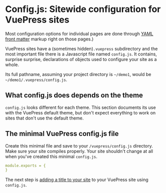 # Config.js: Sitewide configuration for VuePress sites

Most configuration options for individual pages are done
through [YAML front matter](../yaml/adding-yaml.md) markup right on those pages.)

VuePress sites have a (sometimes hidden)`.vuepress`  subdirectory and the
most important file there is a Javascript file named `config.js`.
It contains, surprise surprise, declarations of objects used to configure your site
as a whole. 

Its full pathname, assuming your project directory is `~/demo1`, would be
`~/demo1/.vuepress/config.js`.

## What config.js does depends on the theme

`config.js` looks different for each theme. This section documents its use with the 
VuePress default theme, but don't expect everything to work on sites
that don't use the default theme.

## The minimal VuePress config.js file

Create this minimal file and save to your `/vuepress/config.js` directory. Make sure your
site compiles properly. Your site shouldn't change at all when you've created
this minimal `config.js`. 

```yaml
module.exports = {
}
```
The next step is [adding a title to your site](./config-title.md) to your VuePress site using `config.js`.
